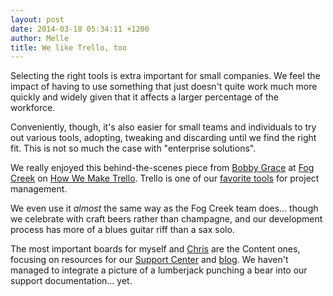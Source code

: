 ```yaml
---
layout: post
date: 2014-03-18 05:34:11 +1200
author: Melle
title: We like Trello, too
---
```


<!-- excerpt -->

Selecting the right tools is extra important for small companies. We feel the impact of having to use something that just doesn't quite work much more quickly and widely given that it affects a larger percentage of the workforce.

Conveniently, though, it's also easier for small teams and individuals to try out various tools, adopting, tweaking and discarding until we find the right fit. This is not so much the case with "enterprise solutions".

We really enjoyed this behind-the-scenes piece from [Bobby Grace](https://twitter.com/bobbygrace) at [Fog Creek](http://www.fogcreek.com/) on [How We Make Trello](http://blog.fogcreek.com/how-we-make-trello/). Trello is one of our [favorite tools](https://iwantmyname.com/blog/2013/11/the-tools-we-use-trello-for-content-and-idea-management.html) for project management.

<!-- /excerpt -->

We even use it *almost* the same way as the Fog Creek team does... though we celebrate with craft beers rather than champagne, and our development process has more of a blues guitar riff than a sax solo.

The most important boards for myself and [Chris](https://twitter.com/hashtaghall) are the Content ones, focusing on resources for our [Support Center](http://help.iwantmyname.com) and [blog](https://iwantmyname.com/blog/). We haven't managed to integrate a picture of a lumberjack punching a bear into our support documentation... yet.